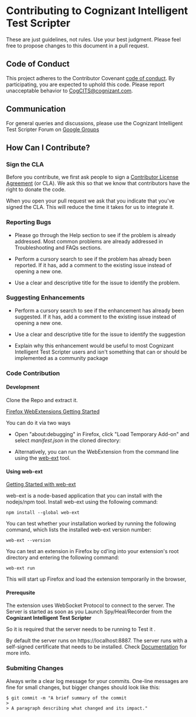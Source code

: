 # Contributing to Cognizant Intelligent Test Scripter

These are just guidelines, not rules. Use your best judgment. Please feel free to propose changes to this document in a pull request.

## Code of Conduct

This project adheres to the Contributor Covenant [code of conduct](CODE_OF_CONDUCT.md). By participating, you are expected to uphold this code. Please report unacceptable behavior to [CogCITS@cognizant.com](mailto:CogCITS@cognizant.com).

## Communication

For general queries and discussions, please use the Cognizant Intelligent Test Scripter Forum on [Google Groups](https://groups.google.com/forum/#!forum/cognizant-intelligent-test-scripter)

## How Can I Contribute?

### Sign the CLA

Before you contribute, we first ask people to sign a [Contributor License Agreement](https://www.clahub.com/agreements/CognizantQAHub/Cognizant-Intelligent-Test-Scripter) (or CLA). We ask this so that we know that contributors have the right to donate the code.

When you open your pull request we ask that you indicate that you've signed the CLA. This will reduce the time it takes for us to integrate it.

### Reporting Bugs

* Please go through the Help section to see if the problem is already addressed. Most common problems are already addressed in Troubleshooting and FAQs sections.

* Perform a cursory search to see if the problem has already been reported. If it has, add a comment to the existing issue instead of opening a new one.

* Use a clear and descriptive title for the issue to identify the problem.

### Suggesting Enhancements

* Perform a cursory search to see if the enhancement has already been suggested. If it has, add a comment to the existing issue instead of opening a new one.

* Use a clear and descriptive title for the issue to identify the suggestion

* Explain why this enhancement would be useful to most Cognizant Intelligent Test Scripter users and isn't something that can or should be implemented as a community package

### Code Contribution

#### Development

Clone the Repo and extract it.

[Firefox WebExtensions Getting Started](https://developer.mozilla.org/en-US/Add-ons/WebExtensions/Your_first_WebExtension)

You can do it via two ways

 * Open "about:debugging" in Firefox, click "Load Temporary Add-on" and select *manifest.json* in the cloned directory:

 * Alternatively, you can run the WebExtension from the command line using the [web-ext](https://developer.mozilla.org/en-US/docs/Mozilla/Add-ons/WebExtensions/Getting_started_with_web-ext) tool.

#### Using web-ext

[Getting Started with web-ext](https://developer.mozilla.org/en-US/Add-ons/WebExtensions/Getting_started_with_web-ext)

web-ext is a node-based application that you can install with the nodejs/npm tool. Install web-ext using the following command:

`npm install --global web-ext`

You can test whether your installation worked by running the following command, which lists the installed web-ext version number:

`web-ext --version`

You can test an extension in Firefox by cd'ing into your extension's root directory and entering the following command:

`web-ext run`

This will start up Firefox and load the extension temporarily in the browser, 


#### Prerequsite

The extension uses WebSocket Protocol to connect to the server. The Server is started as soon as you Launch Spy/Heal/Recorder from the **Cognizant Intelligent Test Scripter**

So it is required that the server needs to be running to Test it .

By default the server runs on https://localhost:8887. The server runs with a self-signed certificate that needs to be installed. Check [Documentation]() for more info.

### Submiting Changes

Always write a clear log message for your commits. One-line messages are fine for small changes, but bigger changes should look like this:

```
$ git commit -m "A brief summary of the commit
> 
> A paragraph describing what changed and its impact."
```
